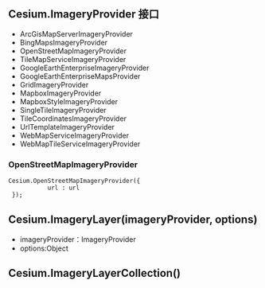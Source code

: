 

## Cesium.ImageryProvider 接口

- ArcGisMapServerImageryProvider
- BingMapsImageryProvider
- OpenStreetMapImageryProvider
- TileMapServiceImageryProvider
- GoogleEarthEnterpriseImageryProvider
- GoogleEarthEnterpriseMapsProvider
- GridImageryProvider
- MapboxImageryProvider
- MapboxStyleImageryProvider
- SingleTileImageryProvider
- TileCoordinatesImageryProvider
- UrlTemplateImageryProvider
- WebMapServiceImageryProvider
- WebMapTileServiceImageryProvider


### OpenStreetMapImageryProvider

 ``` 
 Cesium.OpenStreetMapImageryProvider({
            url : url
  });
```
 
 
 
 
 
 
 
 
##  Cesium.ImageryLayer(imageryProvider, options)

- imageryProvider：ImageryProvider
- options:Object






## Cesium.ImageryLayerCollection()
 